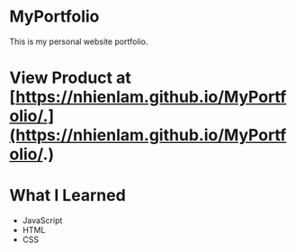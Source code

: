 # MyPortfolio
This is my personal website portfolio.

# View Product at [https://nhienlam.github.io/MyPortfolio/.](https://nhienlam.github.io/MyPortfolio/.)

# What I Learned
* JavaScript
* HTML
* CSS
